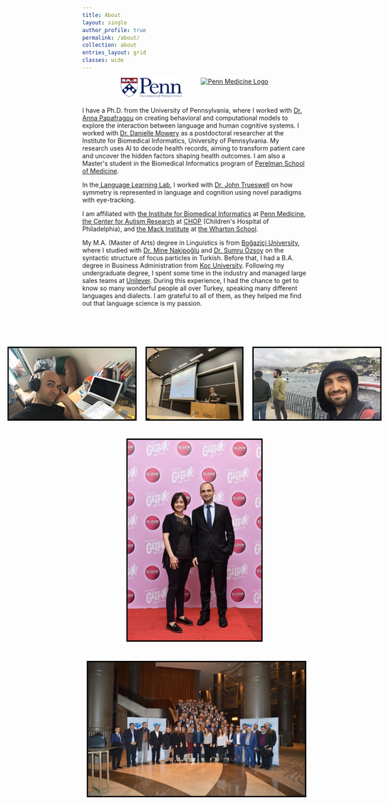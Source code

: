 ```yaml
---
title: About
layout: single
author_profile: true
permalink: /about/
collection: about
entries_layout: grid
classes: wide
---
```


<div style="text-align:center; display:flex; justify-content:center; align-items:center; gap:42px; margin-bottom: 20px;">
    <a href="https://www.upenn.edu/" style="display: flex; align-items: center;">
        <img src="/assets/images/pennlogo.png" alt="The University of Pennsylvania Logo" style="width: auto; height: 45px;"/> <!-- Height adjusted to 30% smaller -->
    </a>
    <a href="https://www.med.upenn.edu/" style="display: flex; align-items: center;">
        <img src="https://www.med.upenn.edu/images/psom_logo_blue.svg" alt="Penn Medicine Logo" style="width: auto; height: 45px;"/> <!-- Height adjusted to 30% smaller -->
    </a>
</div>

<space>
<p>
I have a Ph.D. from the University of Pennsylvania, where I worked with <a href="https://www.langcoglab.com/current-lab-members">Dr. Anna Papafragou</a> on creating behavioral and computational models to explore the interaction between language and human cognitive systems. I worked with <a href="https://www.dbei.med.upenn.edu/bio/danielle-mowery-phd-famia">Dr. Danielle Mowery</a> as a postdoctoral researcher at the Institute for Biomedical Informatics, University of Pennsylvania. My research uses AI to decode health records, aiming to transform patient care and uncover the hidden factors shaping health outcomes. I am also a Master's student in the Biomedical Informatics program of <a href="https://www.med.upenn.edu/">Perelman School of Medicine</a>.
</p>

<p>In the<a href="https://web.sas.upenn.edu/trueswell-lab/"> Language Learning Lab</a>, I worked with <a href="https://web.sas.upenn.edu/trueswell-lab/labmembers/trueswell/"> Dr. John Trueswell</a> on how symmetry is represented in language and cognition using novel paradigms with eye-tracking.
<space>
<p>I am affiliated with <a href="https://ibi.med.upenn.edu/">the Institute for Biomedical Informatics</a> at <a href="https://www.pennmedicine.org/">Penn Medicine</a>, <a href="https://www.research.chop.edu/car/">the Center for Autism Research</a> at <a href="https://www.research.chop.edu/">CHOP</a> (Children's Hospital of Philadelphia), and <a href="https://mackinstitute.wharton.upenn.edu/">the Mack Institute</a> at <a href="https://www.wharton.upenn.edu/">the Wharton School</a>.</p>

<space>
<p>My M.A. (Master of Arts) degree in Linguistics is from <a href="https://linguistics.bogazici.edu.tr/">Boğaziçi University</a>, where I studied with <a href="https://linguistics.bogazici.edu.tr/mine-nakipoglu/">Dr. Mine Nakipoğlu</a> and <a href="https://linguistics.bogazici.edu.tr/sumru-ozsoy/">Dr. Sumru Özsoy</a> on the syntactic structure of focus particles in Turkish. 

<space>
Before that, I had a B.A. degree in Business Administration from <a href="https://www.ku.edu.tr/en/">Koç University</a>. Following my undergraduate degree, I spent some time in the industry and managed large sales teams at <a href="https://www.unilever.com/">Unilever</a>. During this experience, I had the chance to get to know so many wonderful people all over Turkey, speaking many different languages and dialects. I am grateful to all of them, as they helped me find out that language science is my passion.<br>

<br>
<space>

<!-- Images Section -->
<br><br>

<!-- Row 1: Picture1, Picture4, and Picture5 decreased in size -->
<div style="display: flex; justify-content: center; align-items: center; margin-bottom: 20px;">
  <img src="/assets/images/picture1.jpg" alt="Ugurcan Vurgun" style="width: calc(356px * 0.8); height: calc(200px * 0.8); border:3px solid black; margin: 10px;">
  <img src="/assets/images/picture4.jpg" alt="Ugurcan Vurgun" style="width: calc(356px * 0.7); height: calc(200px * 0.8); border:3px solid black; margin: 10px;">
  <img src="/assets/images/picture5.jpg" alt="Ugurcan Vurgun" style="width: calc(356px * 0.8); height: calc(200px * 0.8); border:3px solid black; margin: 10px;">
</div>



<!-- Row 2: Vurgun_Elidor (center aligned) -->
<div style="text-align: center; margin-bottom: 20px;">
  <img src="/assets/images/Vurgun_Elidor.jpg" alt="Ugurcan Vurgun" style="width:300px; height:450px; border:3px solid black; display: inline-block; margin: 10px;">
</div>


<!-- Row 3: Sales teams (center aligned) -->
<div style="text-align: center; margin-bottom: 20px;">
  <img src="/assets/images/picture6.jpg" alt="Ugurcan Vurgun" style="width:487px; height:300px; border:3px solid black; display: inline-block; margin: 10px;">
</div>

